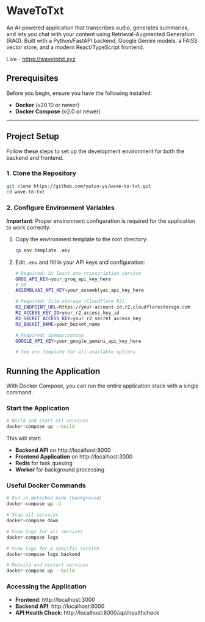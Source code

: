 # WaveToTxt

An AI-powered application that transcribes audio, generates summaries, and lets you chat with your content using Retrieval-Augmented Generation (RAG).
Built with a Python/FastAPI backend, Google Gemini models, a FAISS vector store, and a modern React/TypeScript frontend.

Live - https://wavetotxt.xyz

## Prerequisites

Before you begin, ensure you have the following installed:

- **Docker** (v20.10 or newer)
- **Docker Compose** (v2.0 or newer)

---

## Project Setup

Follow these steps to set up the development environment for both the backend and frontend.

### 1. Clone the Repository

```bash
git clone https://github.com/yatin-ys/wave-to-txt.git
cd wave-to-txt
```

### 2. Configure Environment Variables

**Important**: Proper environment configuration is required for the application to work correctly.

1. Copy the environment template to the root directory:

   ```bash
   cp env.template .env
   ```

2. Edit `.env` and fill in your API keys and configuration:

   ```bash
   # Required: At least one transcription service
   GROQ_API_KEY=your_groq_api_key_here
   # OR
   ASSEMBLYAI_API_KEY=your_assemblyai_api_key_here

   # Required: File storage (Cloudflare R2)
   R2_ENDPOINT_URL=https://your-account-id.r2.cloudflarestorage.com
   R2_ACCESS_KEY_ID=your_r2_access_key_id
   R2_SECRET_ACCESS_KEY=your_r2_secret_access_key
   R2_BUCKET_NAME=your_bucket_name

   # Required: Summarization
   GOOGLE_API_KEY=your_google_gemini_api_key_here

   # See env.template for all available options
   ```

## Running the Application

With Docker Compose, you can run the entire application stack with a single command.

### Start the Application

```bash
# Build and start all services
docker-compose up --build
```

This will start:
- **Backend API** on http://localhost:8000
- **Frontend Application** on http://localhost:3000
- **Redis** for task queuing
- **Worker** for background processing

### Useful Docker Commands

```bash
# Run in detached mode (background)
docker-compose up -d

# Stop all services
docker-compose down

# View logs for all services
docker-compose logs

# View logs for a specific service
docker-compose logs backend

# Rebuild and restart services
docker-compose up --build
```

### Accessing the Application

- **Frontend**: http://localhost:3000
- **Backend API**: http://localhost:8000
- **API Health Check**: http://localhost:8000/api/healthcheck
